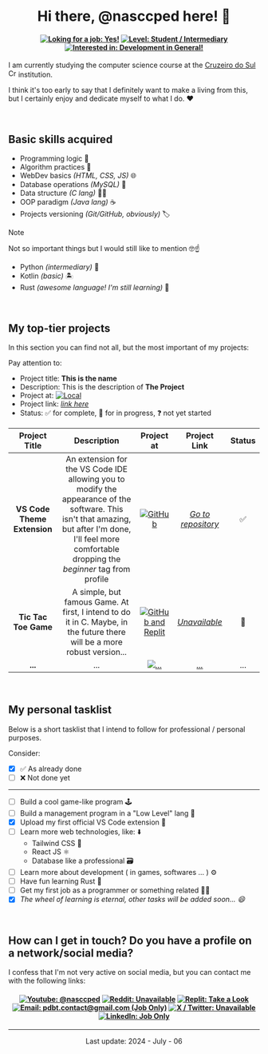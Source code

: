 <!-- title and ----------------------------------------------------->
<h1 align="center">Hi there, @nasccped here! 👋</h1>

<!-- some centered badges -->
<h4 align="center">

[![Loking for a job: Yes!][loking-for-a-job-badge]](#)
[![Level: Student / Intermediary][level-badge]](#)
[![Interested in: Development in General!][interested-in-badge]](#)

</h4>

<!-- description text ---------------------------------------------->
I am currently studying the computer science course at the
[Cruzeiro do Sul <img
src="https://logospng.org/download/cruzeiro-do-sul/logo-cruzeiro-do-sul-estrela-1024.png"
style="height: 1rem"
alt="Cruzeiro do Sul logo">][cruzeiro-do-sul-link] institution.

I think it's too early to say that I definitely want to make a living
from this, but I certainly enjoy and dedicate myself to what I do. ❤️

<br>



<!-- self explanatory ---------------------------------------------->
## Basic skills acquired

- Programming logic 👾
- Algorithm practices 📑
- WebDev basics _(HTML, CSS, JS)_ 🌐
- Database operations _(MySQL)_ 💾
- Data structure _(C lang)_ 🧑‍🔬
- OOP paradigm _(Java lang)_ ☕
- Projects versioning _(Git/GitHub, obviously)_ 🏷️

<!-- aditional -->
> [!NOTE]
>
> Not so important things but I would still like to mention 🤓☝️
>
> - Python _(intermediary)_ 🐍
> - Kotlin _(basic)_ 🏝️
> - Rust _(awesome language! I'm still learning)_ 🦀

<br>


<!-- dedicated to my personal projects ----------------------------->
## My top-tier projects

<!-- details from projects table -->
In this section you can find not all, but the most important of my
projects:

Pay attention to:
- Project title: **This is the name**
- Description: This is the description of **The Project**
- Project at: [![Local][some-local-badge]](#)
- Project link: [_link here_](#)
- Status: ✅ for complete, 🔁 for in progress, ❓ not yet started


<!-- table itself -->
| Project Title | Description | Project at | Project Link | Status |
|:-------------:|:-----------:|:----------:|:------------:|:------:|
| **VS Code Theme Extension** | An extension for the VS Code IDE allowing you to modify the appearance of the software. This isn't that amazing, but after I'm done, I'll feel more comfortable dropping the _beginner_ tag from profile | [![GitHub][table-github-badge]](#) | [_Go to repository_][gptheme-plus-link] | ✅ | <!-- row 1 -->
| **Tic Tac Toe Game** | A simple, but famous Game. At first, I intend to do it in C. Maybe, in the future there will be a more robust version... | [![GitHub and Replit][table-github-n-replit-badge]](#) | [_Unavailable_](#) | 🔁 | <!-- row 2 -->
| **...** | ... | [![...][table-...-badge]](#) | [_..._](#) | ... | <!-- last row -->

<br>



<!-- personal task list -------------------------------------------->
## My personal tasklist

Below is a short tasklist that I intend to follow for professional /
personal purposes.

Consider:
- [X] ✅ As already done
- [ ] ❌ Not done yet

---

- [ ] Build a cool game-like program 🕹️
- [ ] Build a management program in a "Low Level" lang 📑
- [X] Upload my first official VS Code extension 🧩
- [ ] Learn more web technologies, like: ⬇️
  - Tailwind CSS 🎨
  - React JS ⚛️
  - Database like a professional 🗃️
- [ ] Learn more about development ( in games, softwares ... ) ⚙️
- [ ] Have fun learning Rust 🦀
- [ ] Get my first job as a programmer or something related 👨‍🏭
- [X] _The wheel of learning is eternal, other tasks will be added soon... 😄_

<br>



<!-- contact ------------------------------------------------------->
## How can I get in touch? Do you have a profile on a network/social media?

I confess that I'm not very active on social media, but you can
contact me with the following links:

<!-- centered badges area -->
<h4 align="center">
  
[![Youtube: @nasccped][footer-youtube-badge]][footer-youtube-link]
[![Reddit: Unavailable][footer-reddit-badge]](#)
[![Replit: Take a Look][footer-replit-badge]][footer-replit-link]
[![Email: pdbt.contact@gmail.com (Job Only)][footer-email-badge]][footer-email-link]
[![X / Twitter: Unavailable][footer-x-twitter-badge]](#)
[![LinkedIn: Job Only][footer-linkedin-badge]][footer-linkedin-link]

</h4>



<!-- footer like section -->
---

<p align="center">Last update: 2024 - July - 06</p>



<!-- md saves... -------------------------------------------------------------------------------->

<!-- top badges -->
[loking-for-a-job-badge]: https://img.shields.io/badge/Loking%20for%20a%20job%3A-Yes!-808836
[level-badge]: https://img.shields.io/badge/Level%3A-Student%20%2F%20Intermediary-FF7F3E
[interested-in-badge]: https://img.shields.io/badge/Interested%20in%3A-Development%20in%20general-2A629A
[some-local-badge]: https://img.shields.io/badge/Some%20Local-5C6BC0

<!-- table badges -->
[table-github-badge]: https://img.shields.io/badge/GitHub-5C6BC0
[table-github-n-replit-badge]: https://img.shields.io/badge/GitHub-Replit-mix.svg?style=flat&colorA=5C6BC0&colorB=F26201
[table-...-badge]: https://img.shields.io/badge/%2E%2E%2E-grey

<!-- footer badges -->
[footer-youtube-badge]: https://img.shields.io/badge/Youtube-%40nasccped-FF0000
[footer-reddit-badge]: https://img.shields.io/badge/Reddit-Unavailable-FF4422
[footer-replit-badge]: https://img.shields.io/badge/Replit-Take%20a%20Look%20at%20The%20Projects-F26201
[footer-email-badge]: https://img.shields.io/badge/Email-pdbt.contact@gmail.com%20%28Job%20Only%29-34A853
[footer-x-twitter-badge]: https://img.shields.io/badge/X%20%2F%20Twitter-Unavailable-249EF0
[footer-linkedin-badge]: https://img.shields.io/badge/LinkedIn-Job%20Only-blue.svg?style=flat&colorA=5b5b5b&colorB=0073B1

<!-- top links -->
[cruzeiro-do-sul-link]: https://www.cruzeirodosul.edu.br/

<!-- table links -->
[gptheme-plus-link]: https://github.com/nasccped/vsc-gptheme-plus-extension

<!-- footer links -->
[footer-youtube-link]: https://youtube.com/@nasccped
[footer-linkedin-link]: https://www.linkedin.com/in/nasccped/
[footer-email-link]: mailto:pdbt.contact@gmail.com?subject=Your%20title%20here!&body=Don%27t%20forget%20to%20add%20the%20body%20of%20the%20message%2E%2E%2E
[footer-replit-link]: https://replit.com/@nasccped
